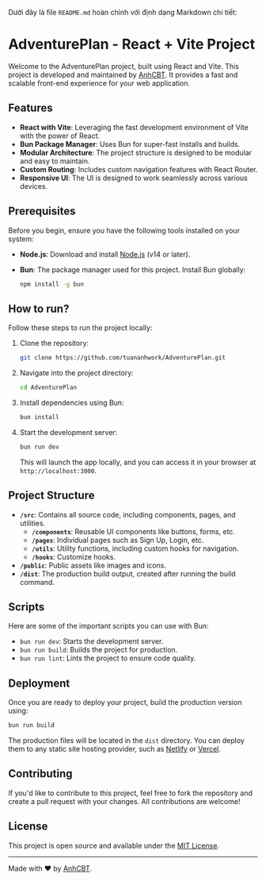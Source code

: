 Dưới đây là file `README.md` hoàn chỉnh với định dạng Markdown chi tiết:

# AdventurePlan - React + Vite Project

Welcome to the AdventurePlan project, built using React and Vite. This project is developed and maintained by [AnhCBT](https://www.facebook.com/chu.anh.11/). It provides a fast and scalable front-end experience for your web application.

## Features

- **React with Vite**: Leveraging the fast development environment of Vite with the power of React.
- **Bun Package Manager**: Uses Bun for super-fast installs and builds.
- **Modular Architecture**: The project structure is designed to be modular and easy to maintain.
- **Custom Routing**: Includes custom navigation features with React Router.
- **Responsive UI**: The UI is designed to work seamlessly across various devices.

## Prerequisites

Before you begin, ensure you have the following tools installed on your system:

- **Node.js**: Download and install [Node.js](https://nodejs.org/en/download/) (v14 or later).
- **Bun**: The package manager used for this project. Install Bun globally:

  ```bash
  npm install -g bun
  ```

## How to run?

Follow these steps to run the project locally:

1. Clone the repository:

   ```bash
   git clone https://github.com/tuananhwork/AdventurePlan.git
   ```

2. Navigate into the project directory:

   ```bash
   cd AdventurePlan
   ```

3. Install dependencies using Bun:

   ```bash
   bun install
   ```

4. Start the development server:

   ```bash
   bun run dev
   ```

   This will launch the app locally, and you can access it in your browser at `http://localhost:3000`.

## Project Structure

- **`/src`**: Contains all source code, including components, pages, and utilities.
  - **`/components`**: Reusable UI components like buttons, forms, etc.
  - **`/pages`**: Individual pages such as Sign Up, Login, etc.
  - **`/utils`**: Utility functions, including custom hooks for navigation.
  - **`/hooks`**: Customize hooks.
- **`/public`**: Public assets like images and icons.
- **`/dist`**: The production build output, created after running the build command.

## Scripts

Here are some of the important scripts you can use with Bun:

- `bun run dev`: Starts the development server.
- `bun run build`: Builds the project for production.
- `bun run lint`: Lints the project to ensure code quality.

## Deployment

Once you are ready to deploy your project, build the production version using:

```bash
bun run build
```

The production files will be located in the `dist` directory. You can deploy them to any static site hosting provider, such as [Netlify](https://www.netlify.com/) or [Vercel](https://vercel.com/).

## Contributing

If you'd like to contribute to this project, feel free to fork the repository and create a pull request with your changes. All contributions are welcome!

## License

This project is open source and available under the [MIT License](LICENSE).

---

Made with ❤️ by [AnhCBT](https://www.facebook.com/chu.anh.11/).
